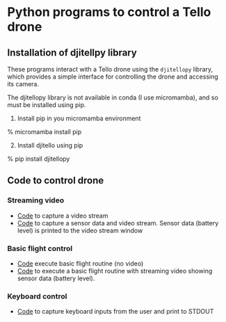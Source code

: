 # Python programs to control a Tello drone

## Installation of djitellpy library

These programs interact with a Tello drone using the `djitellopy` library, which provides a simple interface for controlling the drone and accessing its camera.

The djitellopy library is not available in conda (I use micromamba), and so must be installed using pip. 

1. Install pip in you micromamba environment

% micromamba install pip

2. Install djitello using pip

% pip install djitellopy

## Code to control drone 

### Streaming video
-   [Code](Code/Video/tello_camera.ipynb) to capture a video stream
-   [Code](Code/Video/tello_camera_sensors.ipynb) to capture a sensor data and video stream. Sensor data (battery level) is printed to the video stream window

### Basic flight control
-   [Code](Code/Flight/tello_flight.ipynb) execute basic flight routine (no video)
-   [Code](Code/Flight/tello_camera-flight_threaded.ipynb) to execute a basic flight routine with streaming video showing sensor data (battery level).

### Keyboard control
-   [Code](Code/keyboard_input.ibynb) to capture keyboard inputs from the user and print to STDOUT

